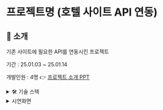 # 프로젝트명 (호텔 사이트 API 연동)

## 📝 소개
기존 사이트에 필요한 API를 연동시킨 프로젝트

기간 : 25.01.03 ~ 25.01.14

개발인원 : 4명
👉 [프로젝트 소개 PPT](https://drive.google.com/drive/folders/1DBtAOxNeNGIUqoTV0znT3dxLUAShyKPv?usp=drive_link)

<details>
  <summary>🛠 기술 스택</summary>
  <ul>
    <li><strong>Frontend</strong>: React, SCSS, JavaScript</li>
    <li><strong>Database</strong>: MariaDB</li>
    <li><strong>공개 API</strong>:
      <ul>
        <li><strong>이경근</strong>: Toss 결제 API</li>
        <li><strong>우수정</strong>: 네이버 로그인 API</li>
        <li><strong>김수훈</strong>: Google 캘린더 API, Kakao map API, 기상청 날씨 API</li>
        <li><strong>한수연</strong>: Coolsms 본인인증 API, TinyMCE 스마트에디터 API</li>
      </ul>
    </li>
  </ul>
</details>

<details>
  <summary>시연화면</summary>
  <details>
    <ul>
      <li><summary>결제</summary></li>
    </ul>
    <ul>
      <li><summary>로그인</summary></li>
    </ul>
    <ul>
      <li><summary>구글 캘린더</summary></li>
    </ul>
    <ul>
      <li><summary>카카오맵</summary></li>
    </ul>
    <ul>
      <li><summary>날씨</summary></li>
    </ul>
    <ul>
      <li><summary>본인인증</summary></li>
    </ul>
    <ul>
      <li><summary>스마트 에디터</summary></li>
    </ul>
  </details>
</details>
